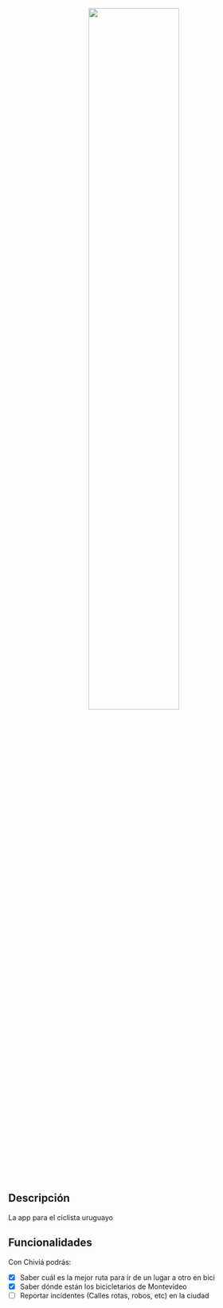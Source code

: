 <p align="center">
  <img width="60%" src="https://preview.ibb.co/bSCzd6/Chivi.png" />
</p>

## Descripción

La app para el ciclista uruguayo

## Funcionalidades

Con Chiviá podrás:

- [x] Saber cuál es la mejor ruta para ir de un lugar a otro en bici
- [x] Saber dónde están los bicicletarios de Montevideo
- [ ] Reportar incidentes (Calles rotas, robos, etc) en la ciudad
